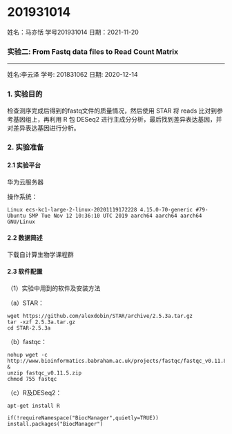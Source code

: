 # 201931014
姓名：马亦恬 学号201931014 日期：2021-11-20

###  实验二: From Fastq data files to Read Count Matrix
---

姓名:李云泽 学号: 201831062 日期: 2020-12-14


### 1. 实验目的

检查测序完成后得到的fastq文件的质量情况，然后使用 STAR 将 reads 比对到参考基因组上，再利用 R 包 DESeq2 进行主成分分析，最后找到差异表达基因，并对差异表达基因进行分析。

### 2. 实验准备

#### 2.1 实验平台

华为云服务器

操作系统：
```
Linux ecs-kc1-large-2-linux-20201119172228 4.15.0-70-generic #79-Ubuntu SMP Tue Nov 12 10:36:10 UTC 2019 aarch64 aarch64 aarch64 GNU/Linux
```

#### 2.2 数据简述

下载自计算生物学课程群

#### 2.3 软件配置

（1）实验中用到的软件及安装方法

（a）STAR：
```
wget https://github.com/alexdobin/STAR/archive/2.5.3a.tar.gz
tar -xzf 2.5.3a.tar.gz
cd STAR-2.5.3a
```
（b）fastqc：
```
nohup wget -c http://www.bioinformatics.babraham.ac.uk/projects/fastqc/fastqc_v0.11.8.zip &
unzip fastqc_v0.11.5.zip
chmod 755 fastqc
```
（c）R及DESeq2：
```  
apt-get install R

if(!requireNamespace("BiocManager",quietly=TRUE))
install.packages("BiocManager")
```
